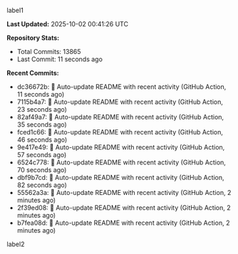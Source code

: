 
label1 
<!-- ACTIVITY_START -->
**Last Updated:** 2025-10-02 00:41:26 UTC

**Repository Stats:**
- Total Commits: 13865
- Last Commit: 11 seconds ago

**Recent Commits:**
- dc36672b: 🤖 Auto-update README with recent activity (GitHub Action, 11 seconds ago)
- 7115b4a7: 🤖 Auto-update README with recent activity (GitHub Action, 23 seconds ago)
- 82af49a7: 🤖 Auto-update README with recent activity (GitHub Action, 35 seconds ago)
- fced1c66: 🤖 Auto-update README with recent activity (GitHub Action, 46 seconds ago)
- 9e417e49: 🤖 Auto-update README with recent activity (GitHub Action, 57 seconds ago)
- 6524c778: 🤖 Auto-update README with recent activity (GitHub Action, 70 seconds ago)
- dbf9b7cd: 🤖 Auto-update README with recent activity (GitHub Action, 82 seconds ago)
- 55562a3a: 🤖 Auto-update README with recent activity (GitHub Action, 2 minutes ago)
- 2f39ed08: 🤖 Auto-update README with recent activity (GitHub Action, 2 minutes ago)
- b7fea08d: 🤖 Auto-update README with recent activity (GitHub Action, 2 minutes ago)
<!-- ACTIVITY_END -->

label2
